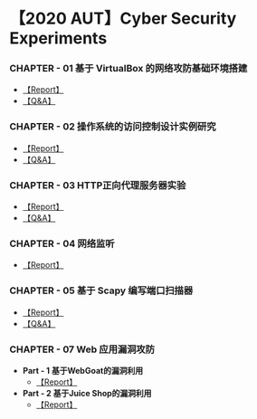# 【2020 AUT】Cyber Security Experiments

### CHAPTER - 01 基于 VirtualBox 的网络攻防基础环境搭建

- [【Report】](https://github.com/CUCCS/2020-ns-public-ididChan/blob/chap0x01/chap0x01/%E5%AE%9E%E9%AA%8C%E6%8A%A5%E5%91%8A.md)
- [【Q&A】](https://github.com/CUCCS/2020-ns-public-ididChan/blob/chap0x01/chap0x01/%E8%AF%BE%E5%90%8E%E9%A2%98.md)

### CHAPTER - 02 操作系统的访问控制设计实例研究

- [【Report】](https://github.com/CUCCS/2020-ns-public-ididChan/blob/chap0x02/chap0x02/%E5%AE%9E%E9%AA%8C%E6%8A%A5%E5%91%8A.md)
- [【Q&A】](https://github.com/CUCCS/2020-ns-public-ididChan/blob/chap0x02/chap0x02/%E8%AF%BE%E5%90%8E%E9%A2%98.md)

### CHAPTER - 03 HTTP正向代理服务器实验

- [【Report】](https://github.com/CUCCS/2020-ns-public-ididChan/blob/chap0x03/chap0x03/%E5%AE%9E%E9%AA%8C%E6%8A%A5%E5%91%8A.md)
- [【Q&A】](https://github.com/CUCCS/2020-ns-public-ididChan/blob/chap0x03/chap0x03/%E8%AF%BE%E5%90%8E%E9%A2%98.md)

### CHAPTER - 04 网络监听

- [【Report】](https://github.com/CUCCS/2020-ns-public-ididChan/blob/chap0x04/chap0x04/%E5%AE%9E%E9%AA%8C%E6%8A%A5%E5%91%8A.md)

### CHAPTER - 05 基于 Scapy 编写端口扫描器

- [【Report】](https://github.com/CUCCS/2020-ns-public-ididChan/blob/chap0x05/chap0x05/%E5%AE%9E%E9%AA%8C%E6%8A%A5%E5%91%8A.md)
- [【Q&A】](https://github.com/CUCCS/2020-ns-public-ididChan/blob/chap0x05/chap0x05/%E8%AF%BE%E5%90%8E%E9%A2%98.md)

### CHAPTER - 07  Web 应用漏洞攻防

- **Part - 1 基于WebGoat的漏洞利用**
  - [【Report】](https://github.com/CUCCS/2020-ns-public-ididChan/blob/chap0x07-1/chap0x07-1/%E5%AE%9E%E9%AA%8C%E6%8A%A5%E5%91%8A.md)
- **Part - 2 基于Juice Shop的漏洞利用** 
  - [【Report】](https://github.com/CUCCS/2020-ns-public-ididChan/blob/chap0x07-2/chap0x07-2/%E5%AE%9E%E9%AA%8C%E6%8A%A5%E5%91%8A.md)